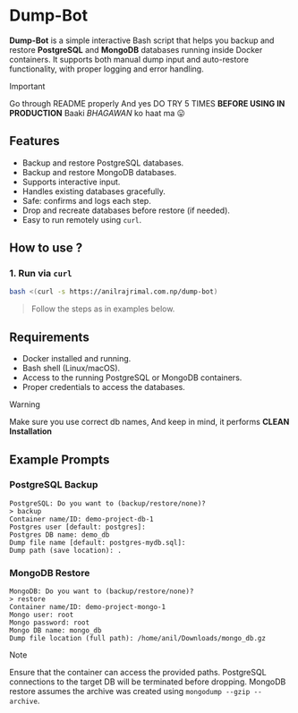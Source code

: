 # Dump-Bot

**Dump-Bot** is a simple interactive Bash script that helps you backup and restore **PostgreSQL** and **MongoDB** databases running inside Docker containers. It supports both manual dump input and auto-restore functionality, with proper logging and error handling.

> [!IMPORTANT]  
> Go through README properly
> And yes DO TRY 5 TIMES **BEFORE USING IN PRODUCTION**
> Baaki *BHAGAWAN* ko haat ma 😛

## Features

- Backup and restore PostgreSQL databases.
- Backup and restore MongoDB databases.
- Supports interactive input.
- Handles existing databases gracefully.
- Safe: confirms and logs each step.
- Drop and recreate databases before restore (if needed).
- Easy to run remotely using `curl`.

## How to use ?

### 1. Run via `curl`

```bash
bash <(curl -s https://anilrajrimal.com.np/dump-bot)
```
> Follow the steps as in examples below.

## Requirements

- Docker installed and running.
- Bash shell (Linux/macOS).
- Access to the running PostgreSQL or MongoDB containers.
- Proper credentials to access the databases.

> [!WARNING]
> Make sure you use correct db names, 
> And keep in mind, it performs **CLEAN Installation**

## Example Prompts

### PostgreSQL Backup

```
PostgreSQL: Do you want to (backup/restore/none)?
> backup
Container name/ID: demo-project-db-1
Postgres user [default: postgres]: 
Postgres DB name: demo_db
Dump file name [default: postgres-mydb.sql]: 
Dump path (save location): .
```

### MongoDB Restore

```
MongoDB: Do you want to (backup/restore/none)?
> restore
Container name/ID: demo-project-mongo-1
Mongo user: root
Mongo password: root
Mongo DB name: mongo_db
Dump file location (full path): /home/anil/Downloads/mongo_db.gz
```

> [!NOTE]
> Ensure that the container can access the provided paths.
> PostgreSQL connections to the target DB will be terminated before dropping.
> MongoDB restore assumes the archive was created using `mongodump --gzip --archive`.
